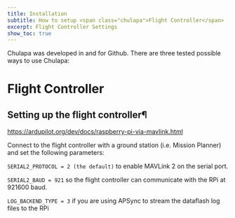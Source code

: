 ```yaml
---
title: Installation
subtitle: How to setup <span class="chulapa">Flight Controller</span>
excerpt: Flight Controller Settings
show_toc: true
---
```


<span class="chulapa">Chulapa</span> was developed in and for Github.
There are three tested possible ways to use <span class="chulapa">Chulapa</span>:

# Flight Controller
## Setting up the flight controller¶
https://ardupilot.org/dev/docs/raspberry-pi-via-mavlink.html

Connect to the flight controller with a ground station (i.e. Mission Planner) and set the following parameters:

```SERIAL2_PROTOCOL = 2 (the default)``` to enable MAVLink 2 on the serial port.

```SERIAL2_BAUD = 921``` so the flight controller can communicate with the RPi at 921600 baud.

```LOG_BACKEND_TYPE = 3``` if you are using APSync to stream the dataflash log files to the RPi